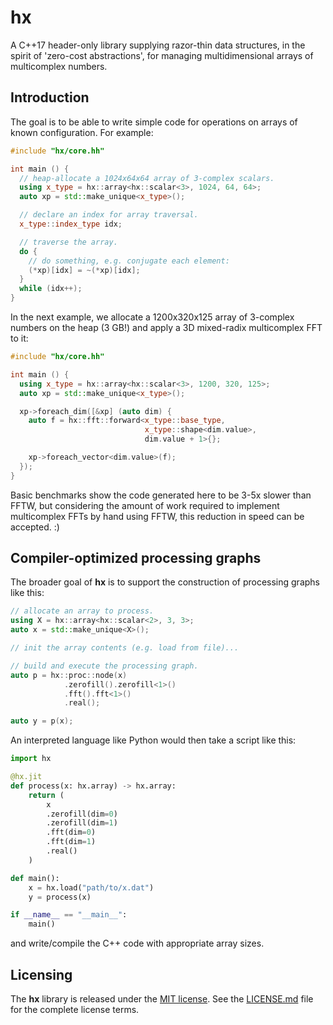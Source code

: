 
# hx

A C++17 header-only library supplying razor-thin data structures, in the
spirit of 'zero-cost abstractions', for managing multidimensional arrays
of multicomplex numbers.

## Introduction

The goal is to be able to write simple code for operations on arrays
of known configuration. For example:

```cpp
#include "hx/core.hh"

int main () {
  // heap-allocate a 1024x64x64 array of 3-complex scalars.
  using x_type = hx::array<hx::scalar<3>, 1024, 64, 64>;
  auto xp = std::make_unique<x_type>();

  // declare an index for array traversal.
  x_type::index_type idx;

  // traverse the array.
  do {
    // do something, e.g. conjugate each element:
    (*xp)[idx] = ~(*xp)[idx];
  }
  while (idx++);
}
```

In the next example, we allocate a 1200x320x125 array of 3-complex numbers
on the heap (3 GB!) and apply a 3D mixed-radix multicomplex FFT to it:

```cpp
#include "hx/core.hh"

int main () {
  using x_type = hx::array<hx::scalar<3>, 1200, 320, 125>;
  auto xp = std::make_unique<x_type>();

  xp->foreach_dim([&xp] (auto dim) {
    auto f = hx::fft::forward<x_type::base_type,
                              x_type::shape<dim.value>,
                              dim.value + 1>{};

    xp->foreach_vector<dim.value>(f);
  });
}
```

Basic benchmarks show the code generated here to be 3-5x slower than FFTW,
but considering the amount of work required to implement multicomplex FFTs
by hand using FFTW, this reduction in speed can be accepted. :)

## Compiler-optimized processing graphs

The broader goal of **hx** is to support the construction of processing
graphs like this:
```cpp
// allocate an array to process.
using X = hx::array<hx::scalar<2>, 3, 3>;
auto x = std::make_unique<X>();

// init the array contents (e.g. load from file)...

// build and execute the processing graph.
auto p = hx::proc::node(x)
            .zerofill().zerofill<1>()
            .fft().fft<1>()
            .real();

auto y = p(x);
```

An interpreted language like Python would then take a script like
this:
```python
import hx

@hx.jit
def process(x: hx.array) -> hx.array:
    return (
        x
        .zerofill(dim=0)
        .zerofill(dim=1)
        .fft(dim=0)
        .fft(dim=1)
        .real()
    )

def main():
    x = hx.load("path/to/x.dat")
    y = process(x)

if __name__ == "__main__":
    main()
```
and write/compile the C++ code with appropriate array sizes.

## Licensing

The **hx** library is released under the
[MIT license](https://opensource.org/licenses/MIT). See the
[LICENSE.md](LICENSE.md) file for the complete license terms.
